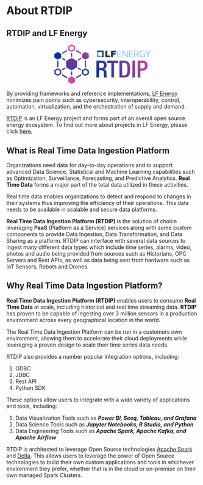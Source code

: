 # About RTDIP

## RTDIP and LF Energy

<p align="center"><img src=https://raw.githubusercontent.com/rtdip/core/develop/docs/getting-started/images/rtdip-horizontal-color.png alt="rtdip" width=50% height=50%/></p>

By providing frameworks and reference implementations, [LF Energy](https://www.lfenergy.org/) minimizes pain points such as cybersecurity, interoperability, control, automation, virtualization, and the orchestration of supply and demand.

[RTDIP](https://www.lfenergy.org/projects/real-time-data-ingestion-platform-rtdip/) is an LF Energy project and forms part of an overall open source energy ecosystem. To find out more about projects in LF Energy, please click [here.](https://www.lfenergy.org/projects/)

## What is Real Time Data Ingestion Platform

Organizations need data for day-to-day operations and to support advanced Data Science, Statistical and Machine Learning capabilities such as Optimization, Surveillance, Forecasting, and Predictive Analytics. **Real Time Data** forms a major part of the total data utilized in these activities.

Real time data enables organizations to detect and respond to changes in their systems thus improving the efficiency of their operations. This data needs to be available in scalable and secure data platforms. 

**Real Time Data Ingestion Platform (RTDIP)** is the solution of choice leveraging **PaaS** (Platform as a Service) services along with some custom components to provide Data Ingestion, Data Transformation, and Data Sharing as a platform. RTDIP can interface with several data sources to ingest many different data types which include time series, alarms, video, photos and audio being provided from sources such as Historians, OPC Servers and Rest APIs, as well as data being sent from hardware such as IoT Sensors, Robots and Drones.



## ​Why Real Time Data Ingestion Platform?

**Real Time Data Ingestion Platform (RTDIP)** enables users to consume **Real Time Data** at scale, including historical and real time streaming data. **RTDIP** has proven to be capable of ingesting over 3 million sensors in a production environment across every geographical location in the world.

The Real Time Data Ingestion Platform can be run in a customers own environment, allowing them to accelerate their cloud deployments while leveraging a proven design to scale their time series data needs. 

RTDIP also provides a number popular integration options, including:

1. ODBC
1. JDBC
1. Rest API
1. Python SDK

These options allow users to integrate with a wide variety of applications and tools, including:

1. Data Visualization Tools such as ***Power BI, Seeq, Tableau, and Grafana***
1. Data Science Tools such as ***Jupyter Notebooks, R Studio, and Python***
1. Data Engineering Tools such as ***Apache Spark, Apache Kafka, and Apache Airflow***

RTDIP is architected to leverage Open Source technologies [Apache Spark](https://spark.apache.org/) and [Delta](https://delta.io/). This allows users to leverage the power of Open Source technologies to build their own custom applications and tools in whichever environment they prefer, whether that is in the cloud or on-premise on their own managed Spark Clusters.
